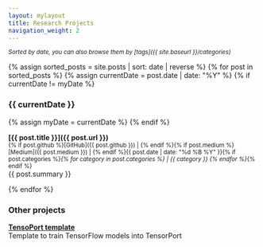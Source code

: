 ```yaml
---
layout: mylayout
title: Research Projects
navigation_weight: 2
---
```


<small><em>Sorted by date, you can also browse them by [tags]({{ site.baseurl }}/categories)</em></small>

{% assign sorted_posts = site.posts | sort: date | reverse %}
{% for post in sorted_posts %}
{% assign currentDate = post.date | date: "%Y" %}
{% if currentDate != myDate %}
### {{ currentDate }}
{% assign myDate = currentDate %}
{% endif %}

**[{{ post.title }}]({{ post.url }})**      
<small>{% if post.github %}[GitHub]({{ post.github }}) | {% endif %}{% if post.medium %}[Medium]({{ post.medium }}) | {% endif %}{{ post.date | date: "%d %B %Y" }}{% if post.categories %}<i>{% for category in post.categories %} | {{ category }} {% endfor %}</i>{% endif %}</small>  
{{ post.summary }}

{% endfor %}

### Other projects

**[TensoPort template](https://github.com/jorgemf/tensorport-template)**  
Template to train TensorFlow models into TensorPort